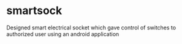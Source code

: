 # smartsock
Designed smart electrical socket which gave control of switches to authorized user using an android application
